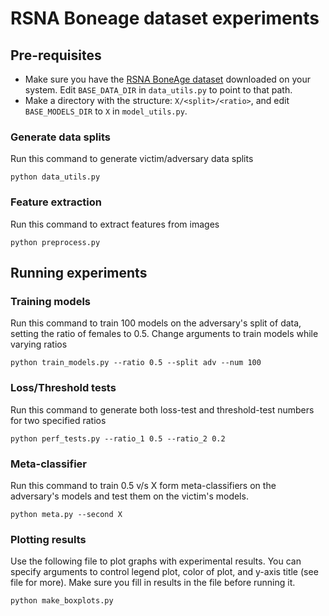 # RSNA Boneage dataset experiments

## Pre-requisites

- Make sure you have the [RSNA BoneAge dataset](https://www.kaggle.com/kmader/rsna-bone-age) downloaded on your system. Edit `BASE_DATA_DIR` in `data_utils.py` to point to that path.
- Make a directory with the structure: `X/<split>/<ratio>`, and edit `BASE_MODELS_DIR` to `X` in `model_utils.py`.

### Generate data splits

Run this command to generate victim/adversary data splits

`python data_utils.py`

### Feature extraction

Run this command to extract features from images

`python preprocess.py`

## Running experiments

### Training models

Run this command to train 100 models on the adversary's split of data, setting the ratio of females to 0.5. Change arguments to train models while varying ratios

`python train_models.py --ratio 0.5 --split adv --num 100`


### Loss/Threshold tests

Run this command to generate both loss-test and threshold-test numbers for two specified ratios

`python perf_tests.py --ratio_1 0.5 --ratio_2 0.2`


### Meta-classifier

Run this command to train 0.5 v/s X form meta-classifiers on the adversary's models and test them on the victim's models.

`python meta.py --second X`


### Plotting results

Use the following file to plot graphs with experimental results. You can specify arguments to control legend plot, color of plot, and y-axis title (see file for more).
Make sure you fill in results in the file before running it.

`python make_boxplots.py`